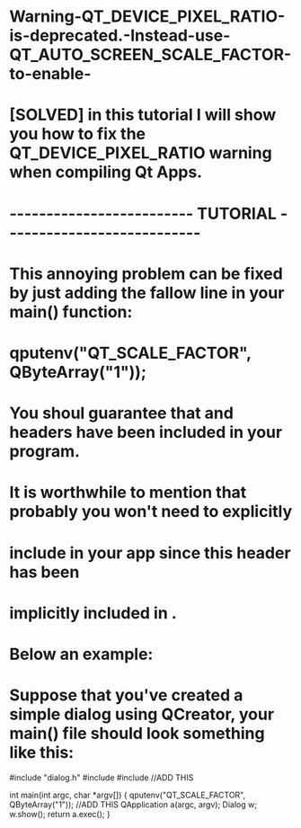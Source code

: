 # Warning-QT_DEVICE_PIXEL_RATIO-is-deprecated.-Instead-use-QT_AUTO_SCREEN_SCALE_FACTOR-to-enable-
# [SOLVED] in this tutorial I will show you how to fix the QT_DEVICE_PIXEL_RATIO warning when compiling Qt Apps.

# ------------------------- TUTORIAL ---------------------------

# This annoying problem can be fixed by just adding the fallow line in your main() function:

# qputenv("QT_SCALE_FACTOR", QByteArray("1"));

# You shoul guarantee that <QByteArray> and <QtGlobal> headers have been included in your program. 

# It is worthwhile to mention that probably you won't need to explicitly
# include <QtGlobal> in your app since this header has been 
# implicitly included in  <QApplication>. 
# Below an example:

# Suppose that you've created a simple dialog using QCreator, your main() file should look something like this: 

#include "dialog.h"
#include <QApplication>
#include <QByteArray> //ADD THIS

int main(int argc, char *argv[])
{
    qputenv("QT_SCALE_FACTOR", QByteArray("1")); //ADD THIS
    QApplication a(argc, argv);
    Dialog w;
    w.show();
    return a.exec();
}

